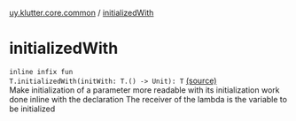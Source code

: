 [uy.klutter.core.common](index.md) / [initializedWith](.)


# initializedWith
<code>inline infix fun <T> T.initializedWith(initWith: T.() -> Unit): T</code> [(source)](https://github.com/kohesive/klutter/blob/master/core-jdk6/src/main/kotlin/uy/klutter/core/common/Common.kt#L34)<br/>
Make initialization of a parameter more readable with its initialization work done inline with the declaration
The receiver of the lambda is the variable to be initialized


